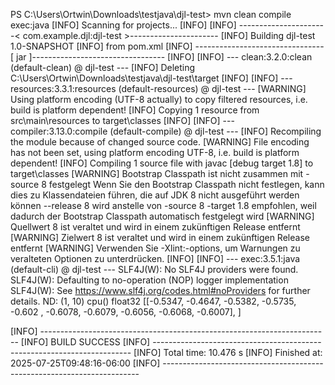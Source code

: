 PS C:\Users\Ortwin\Downloads\testjava\djl-test> mvn clean compile exec:java
[INFO] Scanning for projects...
[INFO] 
[INFO] ----------------------< com.example.djl:djl-test >----------------------
[INFO] Building djl-test 1.0-SNAPSHOT
[INFO]   from pom.xml
[INFO] --------------------------------[ jar ]---------------------------------
[INFO] 
[INFO] --- clean:3.2.0:clean (default-clean) @ djl-test ---
[INFO] Deleting C:\Users\Ortwin\Downloads\testjava\djl-test\target
[INFO] 
[INFO] --- resources:3.3.1:resources (default-resources) @ djl-test ---
[WARNING] Using platform encoding (UTF-8 actually) to copy filtered resources, i.e. build is platform dependent!
[INFO] Copying 1 resource from src\main\resources to target\classes
[INFO] 
[INFO] --- compiler:3.13.0:compile (default-compile) @ djl-test ---
[INFO] Recompiling the module because of changed source code.
[WARNING] File encoding has not been set, using platform encoding UTF-8, i.e. build is platform dependent!
[INFO] Compiling 1 source file with javac [debug target 1.8] to target\classes
[WARNING] Bootstrap Classpath ist nicht zusammen mit -source 8 festgelegt
  Wenn Sie den Bootstrap Classpath nicht festlegen, kann dies zu Klassendateien führen, die auf JDK 8 nicht ausgeführt werden können
    --release 8 wird anstelle von -source 8 -target 1.8 empfohlen, weil dadurch der Bootstrap Classpath automatisch festgelegt wird
[WARNING] Quellwert 8 ist veraltet und wird in einem zukünftigen Release entfernt
[WARNING] Zielwert 8 ist veraltet und wird in einem zukünftigen Release entfernt
[WARNING] Verwenden Sie -Xlint:-options, um Warnungen zu veralteten Optionen zu unterdrücken.
[INFO] 
[INFO] --- exec:3.5.1:java (default-cli) @ djl-test ---
SLF4J(W): No SLF4J providers were found.
SLF4J(W): Defaulting to no-operation (NOP) logger implementation
SLF4J(W): See https://www.slf4j.org/codes.html#noProviders for further details.
ND: (1, 10) cpu() float32
[[-0.5347, -0.4647, -0.5382, -0.5735, -0.602 , -0.6078, -0.6079, -0.6056, -0.6068, -0.6007],
]

[INFO] ------------------------------------------------------------------------
[INFO] BUILD SUCCESS
[INFO] ------------------------------------------------------------------------
[INFO] Total time:  10.476 s
[INFO] Finished at: 2025-07-25T09:48:16-06:00
[INFO] ------------------------------------------------------------------------